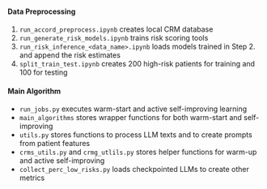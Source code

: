 #### Data Preprocessing
1. `run_accord_preprocess.ipynb` creates local CRM database
2. `run_generate_risk_models.ipynb` trains risk scoring tools
3. `run_risk_inference_<data_name>.ipynb` loads models trained in Step 2. and append the risk estimates
4. `split_train_test.ipynb` creates 200 high-risk patients for training and 100 for testing

#### Main Algorithm
- `run_jobs.py` executes warm-start and active self-improving learning
- `main_algorithms` stores wrapper functions for both warm-start and self-improving
- `utils.py` stores functions to process LLM texts and to create prompts from patient features
- `crms_utils.py` and `crmg_utlils.py` stores helper functions for warm-up and active self-improving
- `collect_perc_low_risks.py` loads checkpointed LLMs to create other metrics
